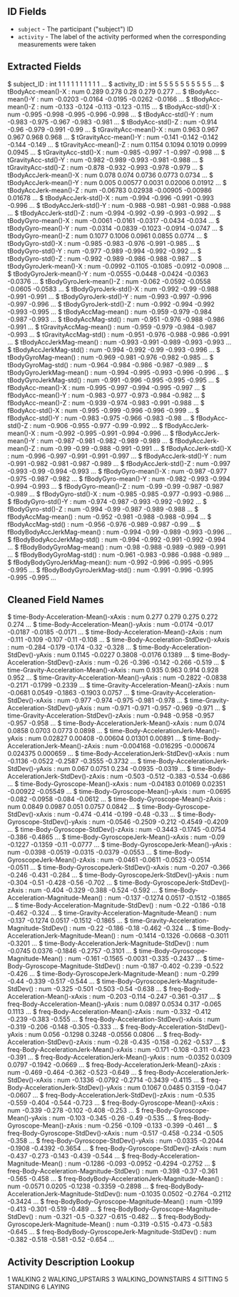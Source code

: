 ## ID Fields

* `subject` - The participant ("subject") ID
* `activity` - The label of the activity performed when the corresponding measurements were taken

## Extracted Fields

$ subject_ID                 : int  1 1 1 1 1 1 1 1 1 1 ...
 $ activity_ID                : int  5 5 5 5 5 5 5 5 5 5 ...
 $ tBodyAcc-mean()-X          : num  0.289 0.278 0.28 0.279 0.277 ...
 $ tBodyAcc-mean()-Y          : num  -0.0203 -0.0164 -0.0195 -0.0262 -0.0166 ...
 $ tBodyAcc-mean()-Z          : num  -0.133 -0.124 -0.113 -0.123 -0.115 ...
 $ tBodyAcc-std()-X           : num  -0.995 -0.998 -0.995 -0.996 -0.998 ...
 $ tBodyAcc-std()-Y           : num  -0.983 -0.975 -0.967 -0.983 -0.981 ...
 $ tBodyAcc-std()-Z           : num  -0.914 -0.96 -0.979 -0.991 -0.99 ...
 $ tGravityAcc-mean()-X       : num  0.963 0.967 0.967 0.968 0.968 ...
 $ tGravityAcc-mean()-Y       : num  -0.141 -0.142 -0.142 -0.144 -0.149 ...
 $ tGravityAcc-mean()-Z       : num  0.1154 0.1094 0.1019 0.0999 0.0945 ...
 $ tGravityAcc-std()-X        : num  -0.985 -0.997 -1 -0.997 -0.998 ...
 $ tGravityAcc-std()-Y        : num  -0.982 -0.989 -0.993 -0.981 -0.988 ...
 $ tGravityAcc-std()-Z        : num  -0.878 -0.932 -0.993 -0.978 -0.979 ...
 $ tBodyAccJerk-mean()-X      : num  0.078 0.074 0.0736 0.0773 0.0734 ...
 $ tBodyAccJerk-mean()-Y      : num  0.005 0.00577 0.0031 0.02006 0.01912 ...
 $ tBodyAccJerk-mean()-Z      : num  -0.06783 0.02938 -0.00905 -0.00986 0.01678 ...
 $ tBodyAccJerk-std()-X       : num  -0.994 -0.996 -0.991 -0.993 -0.996 ...
 $ tBodyAccJerk-std()-Y       : num  -0.988 -0.981 -0.981 -0.988 -0.988 ...
 $ tBodyAccJerk-std()-Z       : num  -0.994 -0.992 -0.99 -0.993 -0.992 ...
 $ tBodyGyro-mean()-X         : num  -0.0061 -0.0161 -0.0317 -0.0434 -0.034 ...
 $ tBodyGyro-mean()-Y         : num  -0.0314 -0.0839 -0.1023 -0.0914 -0.0747 ...
 $ tBodyGyro-mean()-Z         : num  0.1077 0.1006 0.0961 0.0855 0.0774 ...
 $ tBodyGyro-std()-X          : num  -0.985 -0.983 -0.976 -0.991 -0.985 ...
 $ tBodyGyro-std()-Y          : num  -0.977 -0.989 -0.994 -0.992 -0.992 ...
 $ tBodyGyro-std()-Z          : num  -0.992 -0.989 -0.986 -0.988 -0.987 ...
 $ tBodyGyroJerk-mean()-X     : num  -0.0992 -0.1105 -0.1085 -0.0912 -0.0908 ...
 $ tBodyGyroJerk-mean()-Y     : num  -0.0555 -0.0448 -0.0424 -0.0363 -0.0376 ...
 $ tBodyGyroJerk-mean()-Z     : num  -0.062 -0.0592 -0.0558 -0.0605 -0.0583 ...
 $ tBodyGyroJerk-std()-X      : num  -0.992 -0.99 -0.988 -0.991 -0.991 ...
 $ tBodyGyroJerk-std()-Y      : num  -0.993 -0.997 -0.996 -0.997 -0.996 ...
 $ tBodyGyroJerk-std()-Z      : num  -0.992 -0.994 -0.992 -0.993 -0.995 ...
 $ tBodyAccMag-mean()         : num  -0.959 -0.979 -0.984 -0.987 -0.993 ...
 $ tBodyAccMag-std()          : num  -0.951 -0.976 -0.988 -0.986 -0.991 ...
 $ tGravityAccMag-mean()      : num  -0.959 -0.979 -0.984 -0.987 -0.993 ...
 $ tGravityAccMag-std()       : num  -0.951 -0.976 -0.988 -0.986 -0.991 ...
 $ tBodyAccJerkMag-mean()     : num  -0.993 -0.991 -0.989 -0.993 -0.993 ...
 $ tBodyAccJerkMag-std()      : num  -0.994 -0.992 -0.99 -0.993 -0.996 ...
 $ tBodyGyroMag-mean()        : num  -0.969 -0.981 -0.976 -0.982 -0.985 ...
 $ tBodyGyroMag-std()         : num  -0.964 -0.984 -0.986 -0.987 -0.989 ...
 $ tBodyGyroJerkMag-mean()    : num  -0.994 -0.995 -0.993 -0.996 -0.996 ...
 $ tBodyGyroJerkMag-std()     : num  -0.991 -0.996 -0.995 -0.995 -0.995 ...
 $ fBodyAcc-mean()-X          : num  -0.995 -0.997 -0.994 -0.995 -0.997 ...
 $ fBodyAcc-mean()-Y          : num  -0.983 -0.977 -0.973 -0.984 -0.982 ...
 $ fBodyAcc-mean()-Z          : num  -0.939 -0.974 -0.983 -0.991 -0.988 ...
 $ fBodyAcc-std()-X           : num  -0.995 -0.999 -0.996 -0.996 -0.999 ...
 $ fBodyAcc-std()-Y           : num  -0.983 -0.975 -0.966 -0.983 -0.98 ...
 $ fBodyAcc-std()-Z           : num  -0.906 -0.955 -0.977 -0.99 -0.992 ...
 $ fBodyAccJerk-mean()-X      : num  -0.992 -0.995 -0.991 -0.994 -0.996 ...
 $ fBodyAccJerk-mean()-Y      : num  -0.987 -0.981 -0.982 -0.989 -0.989 ...
 $ fBodyAccJerk-mean()-Z      : num  -0.99 -0.99 -0.988 -0.991 -0.991 ...
 $ fBodyAccJerk-std()-X       : num  -0.996 -0.997 -0.991 -0.991 -0.997 ...
 $ fBodyAccJerk-std()-Y       : num  -0.991 -0.982 -0.981 -0.987 -0.989 ...
 $ fBodyAccJerk-std()-Z       : num  -0.997 -0.993 -0.99 -0.994 -0.993 ...
 $ fBodyGyro-mean()-X         : num  -0.987 -0.977 -0.975 -0.987 -0.982 ...
 $ fBodyGyro-mean()-Y         : num  -0.982 -0.993 -0.994 -0.994 -0.993 ...
 $ fBodyGyro-mean()-Z         : num  -0.99 -0.99 -0.987 -0.987 -0.989 ...
 $ fBodyGyro-std()-X          : num  -0.985 -0.985 -0.977 -0.993 -0.986 ...
 $ fBodyGyro-std()-Y          : num  -0.974 -0.987 -0.993 -0.992 -0.992 ...
 $ fBodyGyro-std()-Z          : num  -0.994 -0.99 -0.987 -0.989 -0.988 ...
 $ fBodyAccMag-mean()         : num  -0.952 -0.981 -0.988 -0.988 -0.994 ...
 $ fBodyAccMag-std()          : num  -0.956 -0.976 -0.989 -0.987 -0.99 ...
 $ fBodyBodyAccJerkMag-mean() : num  -0.994 -0.99 -0.989 -0.993 -0.996 ...
 $ fBodyBodyAccJerkMag-std()  : num  -0.994 -0.992 -0.991 -0.992 -0.994 ...
 $ fBodyBodyGyroMag-mean()    : num  -0.98 -0.988 -0.989 -0.989 -0.991 ...
 $ fBodyBodyGyroMag-std()     : num  -0.961 -0.983 -0.986 -0.988 -0.989 ...
 $ fBodyBodyGyroJerkMag-mean(): num  -0.992 -0.996 -0.995 -0.995 -0.995 ...
 $ fBodyBodyGyroJerkMag-std() : num  -0.991 -0.996 -0.995 -0.995 -0.995 ...

## Cleaned Field Names

$ time-Body-Acceleration-Mean()-xAxis              : num  0.277 0.279 0.275 0.272 0.274 ...
 $ time-Body-Acceleration-Mean()-yAxis              : num  -0.0174 -0.017 -0.0187 -0.0185 -0.0171 ...
 $ time-Body-Acceleration-Mean()-zAxis              : num  -0.111 -0.109 -0.107 -0.11 -0.108 ...
 $ time-Body-Acceleration-StdDev()-xAxis            : num  -0.284 -0.179 -0.174 -0.32 -0.328 ...
 $ time-Body-Acceleration-StdDev()-yAxis            : num  0.1145 -0.0227 0.3808 -0.0176 0.1389 ...
 $ time-Body-Acceleration-StdDev()-zAxis            : num  -0.26 -0.396 -0.142 -0.266 -0.519 ...
 $ time-Gravity-Acceleration-Mean()-xAxis           : num  0.935 0.963 0.914 0.928 0.952 ...
 $ time-Gravity-Acceleration-Mean()-yAxis           : num  -0.2822 -0.0838 -0.2171 -0.1799 -0.2339 ...
 $ time-Gravity-Acceleration-Mean()-zAxis           : num  -0.0681 0.0549 -0.1863 -0.1903 0.0757 ...
 $ time-Gravity-Acceleration-StdDev()-xAxis         : num  -0.977 -0.974 -0.975 -0.981 -0.978 ...
 $ time-Gravity-Acceleration-StdDev()-yAxis         : num  -0.971 -0.971 -0.957 -0.969 -0.971 ...
 $ time-Gravity-Acceleration-StdDev()-zAxis         : num  -0.948 -0.958 -0.957 -0.957 -0.958 ...
 $ time-Body-AccelerationJerk-Mean()-xAxis          : num  0.074 0.0858 0.0703 0.0773 0.0898 ...
 $ time-Body-AccelerationJerk-Mean()-yAxis          : num  0.02827 0.00408 -0.00604 0.01301 0.00891 ...
 $ time-Body-AccelerationJerk-Mean()-zAxis          : num  -0.004168 -0.016295 -0.000674 0.024375 0.000659 ...
 $ time-Body-AccelerationJerk-StdDev()-xAxis        : num  -0.1136 -0.0522 -0.2587 -0.3555 -0.3732 ...
 $ time-Body-AccelerationJerk-StdDev()-yAxis        : num  0.067 0.0751 0.234 -0.0935 -0.0319 ...
 $ time-Body-AccelerationJerk-StdDev()-zAxis        : num  -0.503 -0.512 -0.383 -0.534 -0.686 ...
 $ time-Body-Gyroscope-Mean()-xAxis                 : num  -0.04183 0.01069 0.02351 -0.00922 -0.05549 ...
 $ time-Body-Gyroscope-Mean()-yAxis                 : num  -0.0695 -0.082 -0.0958 -0.084 -0.0612 ...
 $ time-Body-Gyroscope-Mean()-zAxis                 : num  0.0849 0.0987 0.051 0.0757 0.0842 ...
 $ time-Body-Gyroscope-StdDev()-xAxis               : num  -0.474 -0.414 -0.199 -0.48 -0.33 ...
 $ time-Body-Gyroscope-StdDev()-yAxis               : num  -0.0546 -0.2509 -0.212 -0.4549 -0.4209 ...
 $ time-Body-Gyroscope-StdDev()-zAxis               : num  -0.3443 -0.1745 -0.0754 -0.386 -0.4865 ...
 $ time-Body-GyroscopeJerk-Mean()-xAxis             : num  -0.09 -0.1227 -0.1359 -0.11 -0.0777 ...
 $ time-Body-GyroscopeJerk-Mean()-yAxis             : num  -0.0398 -0.0519 -0.0315 -0.0379 -0.0553 ...
 $ time-Body-GyroscopeJerk-Mean()-zAxis             : num  -0.0461 -0.0611 -0.0523 -0.0514 -0.0511 ...
 $ time-Body-GyroscopeJerk-StdDev()-xAxis           : num  -0.207 -0.366 -0.246 -0.431 -0.284 ...
 $ time-Body-GyroscopeJerk-StdDev()-yAxis           : num  -0.304 -0.51 -0.428 -0.56 -0.702 ...
 $ time-Body-GyroscopeJerk-StdDev()-zAxis           : num  -0.404 -0.329 -0.388 -0.524 -0.592 ...
 $ time-Body-Acceleration-Magnitude-Mean()          : num  -0.137 -0.1274 0.0517 -0.1512 -0.1865 ...
 $ time-Body-Acceleration-Magnitude-StdDev()        : num  -0.22 -0.186 -0.18 -0.462 -0.324 ...
 $ time-Gravity-Acceleration-Magnitude-Mean()       : num  -0.137 -0.1274 0.0517 -0.1512 -0.1865 ...
 $ time-Gravity-Acceleration-Magnitude-StdDev()     : num  -0.22 -0.186 -0.18 -0.462 -0.324 ...
 $ time-Body-AccelerationJerk-Magnitude-Mean()      : num  -0.1414 -0.1326 -0.0668 -0.3011 -0.3201 ...
 $ time-Body-AccelerationJerk-Magnitude-StdDev()    : num  -0.0745 0.0376 -0.1846 -0.2757 -0.3101 ...
 $ time-Body-Gyroscope-Magnitude-Mean()             : num  -0.161 -0.1565 -0.0031 -0.335 -0.2437 ...
 $ time-Body-Gyroscope-Magnitude-StdDev()           : num  -0.187 -0.402 -0.239 -0.522 -0.426 ...
 $ time-Body-GyroscopeJerk-Magnitude-Mean()         : num  -0.299 -0.44 -0.339 -0.517 -0.544 ...
 $ time-Body-GyroscopeJerk-Magnitude-StdDev()       : num  -0.325 -0.501 -0.503 -0.54 -0.638 ...
 $ freq-Body-Acceleration-Mean()-xAxis              : num  -0.203 -0.114 -0.247 -0.361 -0.317 ...
 $ freq-Body-Acceleration-Mean()-yAxis              : num  0.0897 0.0534 0.317 -0.065 0.1113 ...
 $ freq-Body-Acceleration-Mean()-zAxis              : num  -0.332 -0.412 -0.239 -0.383 -0.555 ...
 $ freq-Body-Acceleration-StdDev()-xAxis            : num  -0.319 -0.206 -0.148 -0.305 -0.333 ...
 $ freq-Body-Acceleration-StdDev()-yAxis            : num  0.056 -0.1298 0.3248 -0.0556 0.0806 ...
 $ freq-Body-Acceleration-StdDev()-zAxis            : num  -0.28 -0.435 -0.158 -0.262 -0.537 ...
 $ freq-Body-AccelerationJerk-Mean()-xAxis          : num  -0.171 -0.108 -0.311 -0.423 -0.391 ...
 $ freq-Body-AccelerationJerk-Mean()-yAxis          : num  -0.0352 0.0309 0.0797 -0.1942 -0.0669 ...
 $ freq-Body-AccelerationJerk-Mean()-zAxis          : num  -0.469 -0.464 -0.362 -0.523 -0.649 ...
 $ freq-Body-AccelerationJerk-StdDev()-xAxis        : num  -0.1336 -0.0792 -0.2714 -0.3439 -0.4115 ...
 $ freq-Body-AccelerationJerk-StdDev()-yAxis        : num  0.1067 0.0485 0.3159 -0.047 -0.0607 ...
 $ freq-Body-AccelerationJerk-StdDev()-zAxis        : num  -0.535 -0.559 -0.404 -0.544 -0.723 ...
 $ freq-Body-Gyroscope-Mean()-xAxis                 : num  -0.339 -0.278 -0.102 -0.408 -0.253 ...
 $ freq-Body-Gyroscope-Mean()-yAxis                 : num  -0.103 -0.345 -0.26 -0.49 -0.535 ...
 $ freq-Body-Gyroscope-Mean()-zAxis                 : num  -0.256 -0.109 -0.133 -0.399 -0.461 ...
 $ freq-Body-Gyroscope-StdDev()-xAxis               : num  -0.517 -0.458 -0.234 -0.505 -0.358 ...
 $ freq-Body-Gyroscope-StdDev()-yAxis               : num  -0.0335 -0.2044 -0.1908 -0.4392 -0.3654 ...
 $ freq-Body-Gyroscope-StdDev()-zAxis               : num  -0.437 -0.273 -0.143 -0.439 -0.544 ...
 $ freq-Body-Acceleration-Magnitude-Mean()          : num  -0.1286 -0.093 -0.0952 -0.4294 -0.2752 ...
 $ freq-Body-Acceleration-Magnitude-StdDev()        : num  -0.398 -0.37 -0.361 -0.565 -0.458 ...
 $ freq-BodyBody-AccelerationJerk-Magnitude-Mean()  : num  -0.0571 0.0205 -0.1238 -0.3359 -0.2898 ...
 $ freq-BodyBody-AccelerationJerk-Magnitude-StdDev(): num  -0.1035 0.0502 -0.2764 -0.2112 -0.3424 ...
 $ freq-BodyBody-Gyroscope-Magnitude-Mean()         : num  -0.199 -0.413 -0.301 -0.519 -0.489 ...
 $ freq-BodyBody-Gyroscope-Magnitude-StdDev()       : num  -0.321 -0.5 -0.327 -0.615 -0.482 ...
 $ freq-BodyBody-GyroscopeJerk-Magnitude-Mean()     : num  -0.319 -0.515 -0.473 -0.583 -0.645 ...
 $ freq-BodyBody-GyroscopeJerk-Magnitude-StdDev()   : num  -0.382 -0.518 -0.581 -0.52 -0.654 ...


## Activity Description Lookup

1 WALKING
2 WALKING_UPSTAIRS
3 WALKING_DOWNSTAIRS
4 SITTING
5 STANDING
6 LAYING
